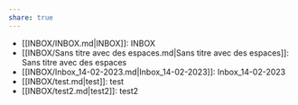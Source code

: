 ```yaml
---
share: true
---
```


- [[INBOX/INBOX.md|INBOX]]: INBOX
- [[INBOX/Sans titre avec des espaces.md|Sans titre avec des espaces]]: Sans titre avec des espaces
- [[INBOX/Inbox_14-02-2023.md|Inbox_14-02-2023]]: Inbox_14-02-2023
- [[INBOX/test.md|test]]: test
- [[INBOX/test2.md|test2]]: test2


